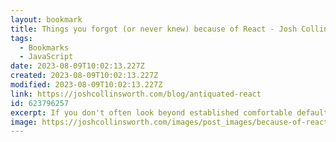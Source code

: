 ```yaml
---
layout: bookmark
title: Things you forgot (or never knew) because of React - Josh Collinsworth blog
tags:
  - Bookmarks
  - JavaScript
date: 2023-08-09T10:02:13.227Z
created: 2023-08-09T10:02:13.227Z
modified: 2023-08-09T10:02:13.227Z
link: https://joshcollinsworth.com/blog/antiquated-react
id: 623796257
excerpt: If you don't often look beyond established comfortable defaults, you might be surprised to learn just how far the world of frontend has moved away from React, and how big that gap continues to grow.
image: https://joshcollinsworth.com/images/post_images/because-of-react.png
---
```

